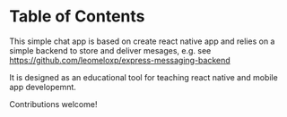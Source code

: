 # Table of Contents

This simple chat app is based on create react native app and relies on a simple backend to store and deliver mesages, e.g. see https://github.com/leomeloxp/express-messaging-backend

It is designed as an educational tool for teaching react native and mobile app developemnt.

Contributions welcome!
